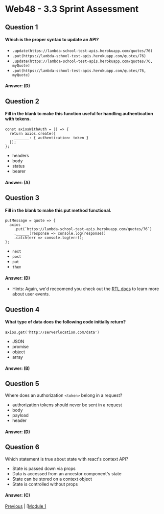 # Web48 - 3.3 Sprint Assessment

## Question 1

####  Which is the proper syntax to update an API?

- ```.update(https://lambda-school-test-apis.herokuapp.com/quotes/76)``` 
- ```.put(https://lambda-school-test-apis.herokuapp.com/quotes/76)``` 
- ```.update(https://lambda-school-test-apis.herokuapp.com/quotes/76, myQuote)``` 
- ```.put(https://lambda-school-test-apis.herokuapp.com/quotes/76, myQuote)``` 

#### Answer:   (D) 

## Question 2

####  Fill in the blank to make this function useful for handling authentication with tokens.

```
const axiosWithAuth = () => {
  return axios.create({
    _______: { authentication: token }
  });
};
```

- headers 
- body 
- status 
- bearer 

#### Answer:   (A) 

## Question 3

####  Fill in the blank to make this put method functional.

```
putMessage = quote => {
  axios
    .put(`https://lambda-school-test-apis.herokuapp.com/quotes/76`)
    .______(response => console.log(response))
    .catch(err => console.log(err));
};
```

- ```next ``` 
- ```post ``` 
- ```put ``` 
- ```then ``` 

#### Answer:   (D) 

- Hints: Again, we'd reccomend you check out the [RTL docs](https://testing-library.com/docs/ecosystem-user-event/) to learn more about user events.

## Question 4

####  What type of data does the following code initially return?
```
axios.get('http://serverlocation.com/data')
```

- JSON  
- promise 
- object  
- array 

#### Answer:   (B)

## Question 5

Where does an authorization ```<token>``` belong in a request?

-   authorization tokens should never be sent in a request 
-   body 
-   payload 
-   header

#### Answer:   (D) 

## Question 6

Which statement is true about state with react's context API?

-   State is passed down via props 
-   Data is accessed from an ancestor component's state 
-   State can be stored on a context object  
-   State is controlled without props 

#### Answer:   (C) 







[Previous](./Object_2.md) | [[Module 1](../../Module_1-Class-Components/README.md)
